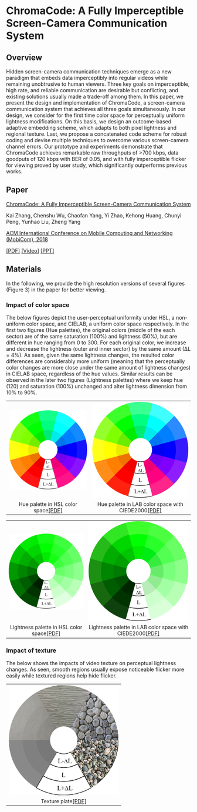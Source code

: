 # ChromaCode: A Fully Imperceptible Screen-Camera Communication System

## Overview

Hidden screen-camera communication techniques emerge as a new paradigm that embeds data imperceptibly into regular videos while remaining unobtrusive to human viewers. Three key goals on imperceptible, high rate, and reliable communication are desirable but conflicting, and existing solutions usually made a trade-off among them. 
In this paper, we present the design and implementation of ChromaCode, a screen-camera communication system that achieves all three goals simultaneously. 
In our design, we consider for the first time color space for perceptually uniform lightness modifications. 
On this basis, we design an outcome-based adaptive embedding scheme, which adapts to both pixel lightness and regional texture. 
Last, we propose a concatenated code scheme for robust coding and devise multiple techniques to overcome various screen-camera channel errors. 
Our prototype and experiments demonstrate that ChromaCode achieves remarkable raw throughputs of >700 kbps, data goodputs of 120 kbps with BER of 0.05, and with fully imperceptible flicker for viewing proved by user study, which significantly outperforms previous works.

## Paper

[ChromaCode: A Fully Imperceptible Screen-Camera Communication System](https://doi.org/10.1145/3241539.3241543)

Kai Zhang, Chenshu Wu, Chaofan Yang, Yi Zhao, 
Kehong Huang, Chunyi Peng, Yunhao Liu, Zheng Yang

[ACM International Conference on Mobile Computing and Networking (MobiCom), 2018](http://www.sigmobile.org/mobicom/2018)

[[PDF]](com022-zhangA.pdf) [[Video]](https://youtu.be/WmkyRoM4Ja4) [[PPT]](ChromaCode_PPT.pptx)

## Materials

In the following, we provide the high resolution versions of several figures (Figure 3) in the paper for better viewing. 

### Impact of color space

The below figures depict the user-perceptual uniformity under HSL, a non-uniform color space, and CIELAB, a uniform color space respectively. 
In the first two figures (Hue palettes), the original colors (middle of the each sector) are of the same saturation (100%) and lightness (50%), but are different in hue ranging from 0 to 300. 
For each original color, we increase and decrease the lightness (outer and inner sector) by the same amount
(∆L = 4%). 
As seen, given the same lightness changes, the resulted color differences are considerably more uniform (meaning that the perceptually color changes are more close under the same amount of lightness changes) in
CIELAB space, regardless of the hue values. 
Similar results can be observed in the later two figures (Lightness palettes) where we keep hue (120) and
saturation (100%) unchanged and alter lightness dimension from 10% to 90%.

<table align="center">
  <tr>
    <td><img src="images/hue_plate_hsl.png" width="300"/></td>
    <td><img src="images/hue_plate_lab.png" width="300"/></td>
  </tr>
  <tr>
    <td align="center">Hue palette in HSL color space<a href="images/hue_plate_hsl.pdf">[PDF]</a></td>
    <td align="center">Hue palette in LAB color space with CIEDE2000<a href="images/hue_plate_lab.pdf">[PDF]</a></td>    
  </tr>
</table>

<table align="center">
  <tr>
    <td><img src="images/lightness_plate_hsl.png" width="300"/></td>
    <td><img src="images/lightness_plate_lab.png" width="300"/></td>
  </tr>
  <tr>
    <td align="center">Lightness palette in HSL color space<a href="images/lightness_plate_hsl.pdf">[PDF]</a></td>
    <td align="center">Lightness palette in LAB color space with CIEDE2000<a href="images/lightness_plate_lab.pdf">[PDF]</a></td>    
  </tr>
</table>


### Impact of texture

The below shows the impacts of video texture on perceptual lightness changes. 
As seen, smooth regions usually expose noticeable flicker more easily while textured regions help hide flicker.

<table align="center">
  <tr>
    <td><img src="images/texture_plate.png" width="300"/></td>
  </tr>
  <tr>
    <td align="center">Texture plate<a href="images/texture_plate.pdf">[PDF]</a></td>
  </tr>
</table>
